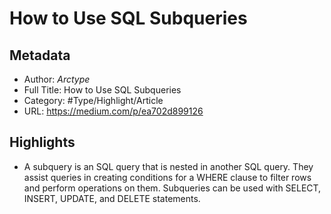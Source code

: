 # How to Use SQL Subqueries

## Metadata

* Author: *Arctype*
* Full Title: How to Use SQL Subqueries
* Category: #Type/Highlight/Article
* URL: https://medium.com/p/ea702d899126

## Highlights

* A subquery is an SQL query that is nested in another SQL query. They assist queries in creating conditions for a WHERE clause to filter rows and perform operations on them. Subqueries can be used with SELECT, INSERT, UPDATE, and DELETE statements.
